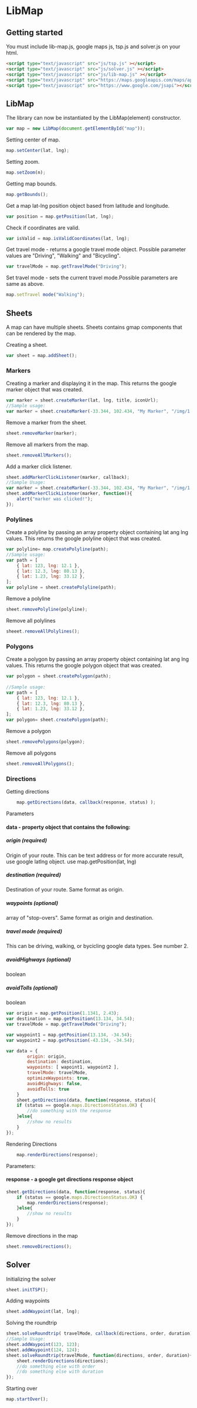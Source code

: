 LibMap
=======

Getting started
---------------

You must include lib-map.js, google maps js, tsp.js and solver.js on your html.

``` html
<script type="text/javascript" src="js/tsp.js" ></script>
<script type="text/javascript" src="js/solver.js" ></script>
<script type="text/javascript" src="js/lib-map.js" ></script>
<script type="text/javascript" src="https://maps.googleapis.com/maps/api/js?key=AIzaSyDs-yHEIicm_0EdS7tPpBS65f090YRtg2U"></script>
<script type="text/javascript" src="https://www.google.com/jsapi"></script>
```

LibMap
------

The library can now be instantiated by the LibMap(element) constructor.

``` javascript
var map = new LibMap(document.getElementById("map"));
```

Setting center of map.

``` javascript
map.setCenter(lat, lng);
```

Setting zoom.

``` javascript
map.setZoom(n);
```

Getting map bounds.

``` javascript
map.getBounds();
```

Get a map lat-lng position object based from latitude and longitude.

``` javascript
var position = map.getPosition(lat, lng);
```

Check if coordinates are valid.

``` javascript
var isValid = map.isValidCoordinates(lat, lng);
```

Get travel mode - returns a google travel mode object. Possible parameter values are "Driving", "Walking" and "Bicycling".

``` javascript
var travelMode = map.getTravelMode("Driving");
```

Set travel mode - sets the current travel mode.Possible parameters are same as above.

``` javascript
map.setTravel mode("Walking");
```

Sheets
------

A map can have multiple sheets. Sheets contains gmap components that can be rendered by the map.

Creating a sheet.

``` javascript
var sheet = map.addSheet();
```

### Markers

Creating a marker and displaying it in the map. This returns the google marker object that was created.

``` javascript
var marker = sheet.createMarker(lat, lng, title, iconUrl);
//Sample usage:
var marker = sheet.createMarker(-33.344, 102.434, "My Marker", "/img/1.png");
```

Remove a marker from the sheet.
``` javascript
sheet.removeMarker(marker);
```

Remove all markers from the map.
``` javascript
sheet.removeAllMarkers();
```

Add a marker click listener.
``` javascript
sheet.addMarkerClickListener(marker, callback);
//Sample Usage:
var marker = sheet.createMarker(-33.344, 102.434, "My Marker", "/img/1.png");
sheet.addMarkerClickListener(marker, function(){
	alert("marker was clicked!");
});
```

### Polylines

Create a polyline by passing an array property object containing lat ang lng values. This returns the google polyline object that was created.
``` javascript
var polyline= map.createPolyline(path);
//Sample usage:
var path = [
	{ lat: 123, lng: 12.1 },
	{ lat: 12.3, lng: 80.13 },
	{ lat: 1.23, lng: 33.12 },
];
var polyline = sheet.createPolyline(path);
```

Remove a polyline

``` javascript
sheet.removePolyline(polyline);
```

Remove all polylines
``` javascript
sheeet.removeAllPolylines();
```

### Polygons

Create a polygon by passing an array property object containing lat ang lng values. This returns the google polygon object that was created.
``` javascript
var polygon = sheet.createPolygon(path);
	
//Sample usage:
var path = [
	{ lat: 123, lng: 12.1 },
	{ lat: 12.3, lng: 80.13 },
	{ lat: 1.23, lng: 33.12 },
];
var polygon= sheet.createPolygon(path);
```

Remove a polygon
``` javascript
sheet.removePolygons(polygon);
```

Remove all polygons
``` javascript
sheet.removeAllPolygons();
```

### Directions

Getting directions
``` javascript
	map.getDirections(data, callback(response, status) );
```	
Parameters
#### data - property object that contains the following:
##### origin (required)
Origin of your route. This can be text address or for more accurate result, use google latlng object. use map.getPosition(lat, lng)

##### destination (required)
Destination of your route. Same format as origin.
##### waypoints (optional)
array of "stop-overs". Same format as origin and destination.
##### travel mode (required)
This can be driving, walking, or bycicling google data types. See number 2.
##### avoidHighways (optional)
boolean
##### avoidTolls (optional)
boolean

``` javascript
var origin = map.getPosition(1.1341, 2.43);
var destination = map.getPosition(13.134, 34.54);
var travelMode = map.getTravelMode("Driving");

var waypoint1 = map.getPosition(13.134, -34.54);
var waypoint2 = map.getPosition(-43.134, -34.54);

var data = {
	 	origin: origin,
		destination: destination,
	 	waypoints: [ wapoint1, waypoint2 ],
	 	travelMode: travelMode,
	 	optimizeWaypoints: true,
	 	avoidHighways: false,
  		avoidTolls: true
	}
	sheet.getDirections(data, function(response, status){
	if (status == google.maps.DirectionsStatus.OK) {
		//do something with the response
	}else{
		//show no results
	}
});
```
		
Rendering Directions

``` javascript
	map.renderDirections(response);
```
Parameters:
#### response - a google get directions response object
```javascript
sheet.getDirections(data, function(response, status){
	if (status == google.maps.DirectionsStatus.OK) {
		map.renderDirections(response);
	}else{
		//show no results
	}
});
```
	
Remove directions in the map

``` javascript
sheet.removeDirections();
```

Solver
------

Initializing the solver

``` javascript
sheet.initTSP();
```

Adding waypoints
``` javascript
sheet.addWaypoint(lat, lng);
```

Solving the roundtrip
``` javascript
sheet.solveRoundtrip( travelMode, callback(directions, order, duration) );
//Sample Usage:
sheet.addWaypoint(123, 123);
sheet.addWaypoint(124, 124);
sheet.solveRoundtrip(travelMode, function(directions, order, duration){
	sheet.renderDirections(directions);
	//do something else with order 
	//do something else with duration
});
```

Starting over
``` javascript
map.startOver();
```